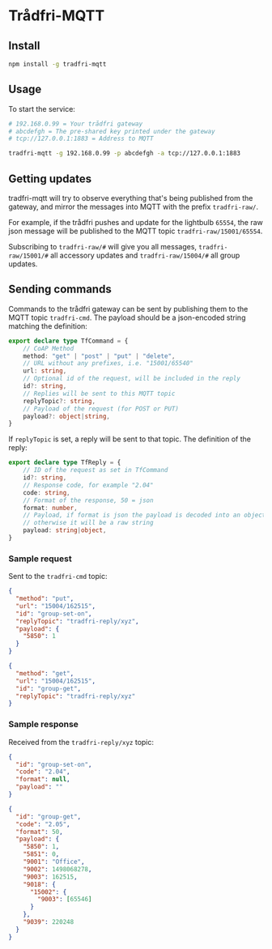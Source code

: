 # Trådfri-MQTT


## Install

```bash
npm install -g tradfri-mqtt
```

## Usage

To start the service:
```bash
# 192.168.0.99 = Your trådfri gateway
# abcdefgh = The pre-shared key printed under the gateway
# tcp://127.0.0.1:1883 = Address to MQTT

tradfri-mqtt -g 192.168.0.99 -p abcdefgh -a tcp://127.0.0.1:1883
```

## Getting updates

tradfri-mqtt will try to observe everything that's being published from the gateway, and mirror the messages into
MQTT with the prefix `tradfri-raw/`. 

For example, if the trådfri pushes and update for the lightbulb `65554`, the raw json message will be published 
to the MQTT topic `tradfri-raw/15001/65554`.

Subscribing to `tradfri-raw/#` will give you all messages, `tradfri-raw/15001/#` all accessory 
updates and `tradfri-raw/15004/#` all group updates.

## Sending commands

Commands to the trådfri gateway can be sent by publishing them to the MQTT topic `tradfri-cmd`.
The payload should be a json-encoded string matching the definition:

```typescript
export declare type TfCommand = {
    // CoAP Method
    method: "get" | "post" | "put" | "delete",
    // URL without any prefixes, i.e. "15001/65540"
    url: string,
    // Optional id of the request, will be included in the reply
    id?: string,
    // Replies will be sent to this MQTT topic
    replyTopic?: string,
    // Payload of the request (for POST or PUT)
    payload?: object|string,
}
```

If `replyTopic` is set, a reply will be sent to that topic. The definition of the reply:
```typescript
export declare type TfReply = {
    // ID of the request as set in TfCommand
    id?: string,
    // Response code, for example "2.04"
    code: string,
    // Format of the response, 50 = json
    format: number,
    // Payload, if format is json the payload is decoded into an object, 
    // otherwise it will be a raw string 
    payload: string|object,
}
```

### Sample request
Sent to the `tradfri-cmd` topic:
```json
{
  "method": "put",
  "url": "15004/162515",
  "id": "group-set-on",
  "replyTopic": "tradfri-reply/xyz",
  "payload": {
    "5850": 1
  }
}
```

```json
{
  "method": "get",
  "url": "15004/162515",
  "id": "group-get",
  "replyTopic": "tradfri-reply/xyz"
}
```

### Sample response
Received from the `tradfri-reply/xyz` topic:
```json
{
  "id": "group-set-on",
  "code": "2.04",
  "format": null,
  "payload": ""
}
```

```json
{
  "id": "group-get",
  "code": "2.05",
  "format": 50,
  "payload": {
    "5850": 1,
    "5851": 0,
    "9001": "Office",
    "9002": 1498068278,
    "9003": 162515,
    "9018": {
      "15002": {
        "9003": [65546]
      }
    },
    "9039": 220248
  }
}
```